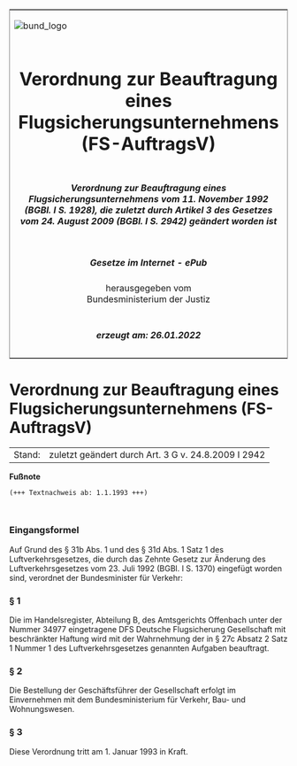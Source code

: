 <span id="DECKBLATT.html"></span>

<table border="0" frame="border" width="100%">

<tr valign="top">

<td align="left">

![bund\_logo](BfJ_2021_Web_de_de.gif)

</td>

<td align="right">

 

</td>

</tr>

<tr align="center" valign="middle">

<td colspan="2">

# Verordnung zur Beauftragung eines Flugsicherungsunternehmens (FS-AuftragsV)

</td>

</tr>

<tr align="center" valign="middle">

<td colspan="2">

##### Verordnung zur Beauftragung eines Flugsicherungsunternehmens vom 11. November 1992 (BGBl. I S. 1928), die zuletzt durch Artikel 3 des Gesetzes vom 24. August 2009 (BGBl. I S. 2942) geändert worden ist

</td>

</tr>

<tr align="center" valign="middle">

<td colspan="2">

  
  

##### Gesetze im Internet - ePub  
  
herausgegeben vom  
Bundesministerium der Justiz

</td>

</tr>

<tr align="center" valign="bottom">

<td colspan="2">

  
  

##### erzeugt am: 26.01.2022

</td>

</tr>

</table>

<span id="BJNR019280992.html"></span>

# Verordnung zur Beauftragung eines Flugsicherungsunternehmens (FS-AuftragsV)

<div>

<div class="jnhtml">

|        |                                                     |
| ------ | --------------------------------------------------- |
| Stand: | zuletzt geändert durch Art. 3 G v. 24.8.2009 I 2942 |

</div>

</div>

<div>

  
**Fußnote**

<div class="jnhtml">

<div>

<div class="jurAbsatz">

  

``` 
(+++ Textnachweis ab: 1.1.1993 +++)

 
```

</div>

</div>

</div>

</div>

<span id="BJNR019280992BJNE000100305.html"></span>

### Eingangsformel  

<div>

<div class="jnhtml">

<div>

<div class="jurAbsatz">

Auf Grund des § 31b Abs. 1 und des § 31d Abs. 1 Satz 1 des
Luftverkehrsgesetzes, die durch das Zehnte Gesetz zur Änderung des
Luftverkehrsgesetzes vom 23. Juli 1992 (BGBl. I S. 1370) eingefügt
worden sind, verordnet der Bundesminister für Verkehr:

</div>

</div>

</div>

</div>

<span id="BJNR019280992BJNE000201305.html"></span>

### § 1  

<div>

<div class="jnhtml">

<div>

<div class="jurAbsatz">

Die im Handelsregister, Abteilung B, des Amtsgerichts Offenbach unter
der Nummer 34977 eingetragene DFS Deutsche Flugsicherung Gesellschaft
mit beschränkter Haftung wird mit der Wahrnehmung der in § 27c Absatz 2
Satz 1 Nummer 1 des Luftverkehrsgesetzes genannten Aufgaben beauftragt.

</div>

</div>

</div>

</div>

<span id="BJNR019280992BJNE000301308.html"></span>

### § 2  

<div>

<div class="jnhtml">

<div>

<div class="jurAbsatz">

Die Bestellung der Geschäftsführer der Gesellschaft erfolgt im
Einvernehmen mit dem Bundesministerium für Verkehr, Bau- und
Wohnungswesen.

</div>

</div>

</div>

</div>

<span id="BJNR019280992BJNE000400305.html"></span>

### § 3  

<div>

<div class="jnhtml">

<div>

<div class="jurAbsatz">

Diese Verordnung tritt am 1. Januar 1993 in Kraft.

</div>

</div>

</div>

</div>
